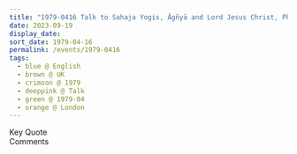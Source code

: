```yaml
---
title: "1979-0416 Talk to Sahaja Yogis, Āgñyā and Lord Jesus Christ, Phillipa's House, Barnes, SW London, UK"
date: 2023-09-19
display_date: 
sort_date: 1979-04-16
permalink: /events/1979-0416
tags:
  - blue @ English
  - brown @ UK
  - crimson @ 1979
  - deeppink @ Talk
  - green @ 1979-04
  - orange @ London
---
```


<wave-list>
  <list-title color="green" width="75">Key Quote</list-title>
  <list-item color="BlanchedAlmond"  width="200"></list-item>
  <list-item color="Lavender"></list-item>
  <list-item color="BlanchedAlmond"></list-item>
</wave-list>

<br>

<wave-list>
  <list-title color="green" width="75">Comments</list-title>
  <list-item color="BlanchedAlmond"  width="200"></list-item>
  <list-item color="Lavender"></list-item>
  <list-item color="BlanchedAlmond"></list-item>
</wave-list>
